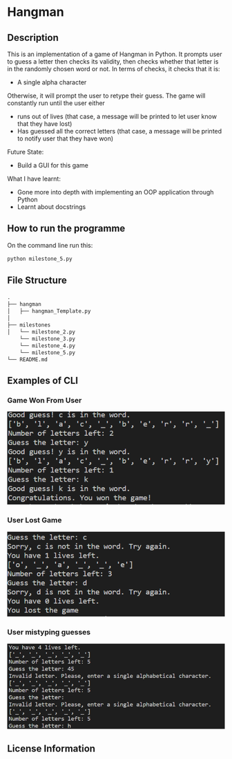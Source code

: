 # Hangman

## Description
This is an implementation of a game of Hangman in Python. It prompts user to guess a letter then checks its validity, then checks whether that letter is in the randomly chosen word or not.
In terms of checks, it checks that it is:
- A single alpha character

Otherwise, it will prompt the user to retype their guess.
The game will constantly run until the user either 
- runs out of lives (that case, a message will be printed to let user know that they have lost)
- Has guessed all the correct letters (that case, a message will be printed to notify user that they have won)

Future State:
- Build a GUI for this game

What I have learnt:
- Gone more into depth with implementing an OOP application through Python
- Learnt about docstrings 

## How to run the programme
On the command line run this:
```bash
python milestone_5.py
```
## File Structure

```tree
.
├── hangman
│   ├── hangman_Template.py
│   
├── milestones
│   └── milestone_2.py
    └── milestone_3.py
    └── milestone_4.py
    └── milestone_5.py
└── README.md

```

## Examples of CLI 
### Game Won From User
![User Won](/images/game_won_example.png)

### User Lost Game
![User Lost](/images/game_lost_example.png)

### User mistyping guesses
![User Mistype](/images/mistype_response_example.png)

## License Information


